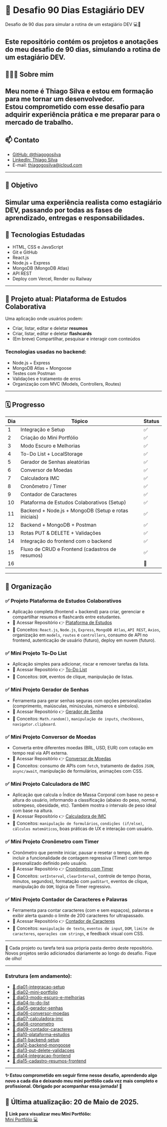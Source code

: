# 🚀 Desafio 90 Dias Estagiário DEV

Desafio de 90 dias para simular a rotina de um estagiário DEV 💻🚀

Este repositório contém os projetos e anotações do meu desafio de 90 dias, simulando a rotina de um estagiário DEV.
---
## 🙋🏻‍♂️ Sobre mim

Meu nome é Thiago Silva e estou em formação para me tornar um desenvolvedor.  
Estou comprometido com esse desafio para adquirir experiência prática e me preparar para o mercado de trabalho.
---

## 📫 Contato

- [GitHub: @thiagogosilva](https://github.com/thiagogosilva)
- [LinkedIn: Thiago Silva](https://www.linkedin.com/in/thiagogosilva/)
- E-mail: thiagogosilva@icloud.com
---

##  📌  Objetivo 

Simular uma experiência realista como estagiário DEV, passando por todas as fases de aprendizado, entregas e responsabilidades.
---

## 🧠 Tecnologias Estudadas

- HTML, CSS e JavaScript
- Git e GitHub
- React.js
- Node.js + Express
- MongoDB (MongoDB Atlas)
- API REST
- Deploy com Vercel, Render ou Railway

---

## 🧠 Projeto atual: Plataforma de Estudos Colaborativa

Uma aplicação onde usuários podem:
- Criar, listar, editar e deletar **resumos**
- Criar, listar, editar e deletar **flashcards**
- (Em breve) Compartilhar, pesquisar e interagir com conteúdos

### Tecnologias usadas no backend:
- Node.js + Express
- MongoDB Atlas + Mongoose
- Testes com Postman
- Validações e tratamento de erros
- Organização com MVC (Models, Controllers, Routes)
---

## 🗓️ Progresso

| Dia | Tópico                                                 | Status |
|-----|--------------------------------------------------------|--------|
| 1   | Integração e Setup                                     | ✅     |
| 2   | Criação do Mini Portfólio                              | ✅     |
| 3   | Modo Escuro e Melhorias                                | ✅     |
| 4   | To-Do List + LocalStorage                              | ✅     |
| 5   | Gerador de Senhas aleatórias                           | ✅     |
| 6   | Conversor de Moedas                                    | ✅     |
| 7   | Calculadora IMC                                        | ✅     |
| 8   | Cronômetro / Timer                                     | ✅     |
| 9   | Contador de Caracteres                                 | ✅     |
| 10  | Plataforma de Estudos Colaborativos (Setup)            | ✅     |
| 11  | Backend + Node.js + MongoDB (Setup e rotas iniciais)   | ✅     |
| 12  | Backend + MongoDB + Postman                            | ✅     |
| 13  | Rotas PUT & DELETE + Validações                        | ✅     |
| 14  | Integração do frontend com o backend                   | ✅     |
| 15  | Fluxo de CRUD e Frontend (cadastros de resumos)        | ✅     |
| 16  |                                                        | 🔁     |
---
## 📁 Organização

### ✅ Projeto Plataforma de Estudos Colaborativos
- Aplicação completa (frontend + backend) para criar, gerenciar e compartilhar resumos e flashcards entre estudantes.
- 🔗 Acessar Repositório 👉 [Plataforma de Estudos](https://github.com/thiagogosilva/plataforma-estudos)
- 🧠 Conceitos: `React.js`, `Node.js`, `Express`, `MongoDB Atlas`, `API REST`, `Axios`, organização em `models`, `routes` e `controllers`, consumo de API no frontend, autenticação de usuário (futuro), deploy em nuvem (futuro).

### ✅ Mini Projeto To-Do List
- Aplicação simples para adicionar, riscar e remover tarefas da lista.
- 🔗 Acessar Repositório 👉 [To-Do List](https://github.com/thiagogosilva/to-do-list)
- 🧠 Conceitos: `DOM`, eventos de clique, manipulação de listas.

### ✅ Mini Projeto Gerador de Senhas
- Ferramenta para gerar senhas seguras com opções personalizadas (comprimento, maiúsculas, minúsculas, números e símbolos).
- 🔗 Acessar Repositório 👉 [Gerador de Senha](https://github.com/thiagogosilva/gerador-senha)
- 🧠 Conceitos: `Math.random()`, `manipulação de inputs`, `checkboxes`, `navigator.clipboard`.

### ✅ Mini Projeto Conversor de Moedas
- Converta entre diferentes moedas (BRL, USD, EUR) com cotação em tempo real via API externa.
- 🔗 Acessar Repositório 👉 [Conversor de Moedas](https://github.com/thiagogosilva/conversor-moedas)
- 🧠 Conceitos: consumo de APIs com `fetch`, tratamento de dados `JSON`, `async/await`, manipulação de formulários, animações com CSS.

### ✅ Mini Projeto Calculadora de IMC
- Aplicação que calcula o Índice de Massa Corporal com base no peso e altura do usuário, informando a classificação (abaixo do peso, normal, sobrepeso, obesidade, etc). Também mostra o intervalo de peso ideal com base na altura.
- 🔗 Acessar Repositório 👉 [Calculadora de IMC](https://github.com/thiagogosilva/calculadora-imc)
- 🧠 Conceitos: `manipulação de formulários`, `condições (if/else)`, `cálculos matemáticos`, boas práticas de UX e interação com usuário.

### ✅ Mini Projeto Cronômetro com Timer
- Cronômetro que permite iniciar, pausar e resetar o tempo, além de incluir a funcionalidade de contagem regressiva (Timer) com tempo personalizado definido pelo usuário.
- 🔗 Acessar Repositório 👉 [Cronômetro com Timer](https://github.com/thiagogosilva/cronometro)
- 🧠 Conceitos: `setInterval`, `clearInterval`, controle de tempo (horas, minutos, segundos), formatação com `padStart`, eventos de clique, manipulação do `DOM`, lógica de Timer regressivo.

### ✅ Mini Projeto Contador de Caracteres e Palavras
- Ferramenta para contar caracteres (com e sem espaços), palavras e exibir alerta quando o limite de 200 caracteres for ultrapassado.
- 🔗 Acessar Repositório 👉 [Contador de Caracteres](https://github.com/thiagogosilva/contador-caracteres)
- 🧠 Conceitos: `manipulação de texto`, `eventos de input`, `DOM`, `limite de caracteres`, `operações com strings`, e feedback visual com CSS.

---
📌 Cada projeto ou tarefa terá sua própria pasta dentro deste repositório. 
Novos projetos serão adicionados diariamente ao longo do desafio. Fique de olho!

---

### Estrutura (em andamento):

- [ 📁 dia01-integracao-setup](./dia01-integracao-setup/anotacoes.md)
- [ 📁 dia02-mini-portfolio](./dia02-mini-portfolio)
- [ 📁 dia03-modo-escuro-e-melhorias](./dia03-modo-escuro-e-melhorias/anotacoes.md)
- [ 📁 dia04-to-do-list](./dia04-to-do-list/)
- [ 📁 dia05-gerador-senhas](./dia05-gerador-senhas/)
- [ 📁 dia06-conversor-moedas](./dia06-conversor-moedas/)
- [ 📁 dia07-calculadora-imc](./dia07-calculadora-imc/)
- [ 📁 dia08-cronometro](./dia08-cronometro/)
- [ 📁 dia09-contador-caracteres](./dia09-contador-caracteres/)
- [ 📁 dia10-plataforma-estudos](./dia10-plataforma-estudos/anotacoes.md)
- [ 📁 dia11-backend-setup](./dia11-backend-setup/anotacoes.md)
- [ 📁 dia12-backend-mongoose](./dia12-backend-mongoose/anotacoes.md)
- [ 📁 dia13-put-delete-validacoes](./dia13-put-delete-validacoes/anotacoes.md)
- [ 📁 dia14-integracao-frontend](./dia14-integracao-frontend/anotacoes.md)
- [ 📁 dia15-cadastro-resumos-frontend](./dia15-cadastro-resumos-frontend/anotacoes.md)
---

**✨ Estou comprometido em seguir firme nesse desafio, aprendendo algo novo a cada dia e deixando meu mini portfólio cada vez mais completo e profissional. Obrigado por acompanhar essa jornada! 🙌**

## 📅 Última atualização: 20 de Maio de 2025.

**🔗 Link para visualizar meu Mini Portfólio:**  
[Mini Portfólio 💻](https://thiagogosilva.github.io/desafio-90dias-dev/)
